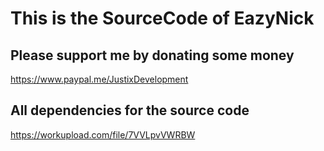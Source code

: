 # This is the SourceCode of EazyNick

## Please support me by donating some money
https://www.paypal.me/JustixDevelopment

## All dependencies for the source code
https://workupload.com/file/7VVLpvVWRBW
